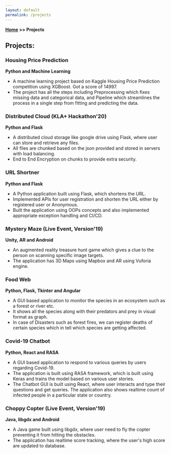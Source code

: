 ```yaml
---
layout: default
permalink: /projects
---
```

**[Home](/) >> Projects**

## Projects:

<div class="card">
  <h3>Housing Price Prediction</h3>
  <p><b>Python and Machine Learning</b></p>
  <ul>
    <li>A machine learning project based on Kaggle Housing Price Prediction competition using XGBoost. Got a score of 14997.</li>
    <li>The project has all the steps including Preprocessing which fixes missing data and categorical data, and Pipeline which streamlines the process in a single step from fitting and predicting the data.</li>
  </ul>
  <a href="https://vaibhavvikas.ml/housing-price-predictor/"><span class="card-link-spanner"></span></a>
</div>

<div class="card">
  <h3>Distributed Cloud (KLA+ Hackathon'20)</h3>
  <p><b>Python and Flask</b></p>
  <ul>
    <li>A distributed cloud storage like google drive using Flask, where user can store and retrieve any files.</li>
    <li>All files are chunked based on the json provided and stored in servers with load balancing.</li>
    <li>End to End Encryption on chunks to provide extra security.</li>
  </ul>
  <a href="https://vaibhavvikas.ml/distributed-cloud"><span class="card-link-spanner"></span></a>
</div>

<div class="card">
  <h3>URL Shortner</h3>
  <p><b>Python and Flask</b></p>
  <ul>
    <li>A Python application built using Flask, which shortens the URL.</li>
    <li>Implemented APIs for user registration and shorten the URL either by registered user or Anonymous.</li>
    <li>Built the application using OOPs concepts and also implemented appropriate exception handling and CI/CD.</li>
  </ul>
  <a href="https://vaibhavvikas.ml/url-shortner"><span class="card-link-spanner"></span></a>
</div>

<div class="card">
  <h3>Mystery Maze (Live Event, Version'19)</h3>
  <p><b>Unity, AR and Android</b></p>
  <ul>
    <li>An augmented reality treasure hunt game which gives a clue to the person on scanning specific image targets.</li>
    <li>The application has 3D Maps using Mapbox and AR using Vuforia engine.</li>
  </ul>
  <a href="https://vaibhavvikas.ml/mystery-maze"><span class="card-link-spanner"></span></a>
</div>

<div class="card">
  <h3>Food Web</h3>
  <p><b>Python, Flask, Tkinter and Angular</b></p>
  <ul>
    <li>A GUI based application to monitor the species in an ecosystem such as a forest or river etc.</li>
    <li>It shows all the species along with their predators and prey in visual format as graph.</li>
    <li>In case of Disasters such as forest fires, we can register deaths of certain species which in tell which species are getting affected.</li>
  </ul>
  <a href="https://vaibhavvikas.ml/food-web"><span class="card-link-spanner"></span></a>
</div>

<div class="card">
  <h3>Covid-19 Chatbot</h3>
  <p><b>Python, React and RASA</b></p>
  <ul>
    <li>A GUI based application to respond to various queries by users regarding Covid-19.</li>
    <li>The application is built using RASA framework, which is built using Keras and trains the model based on various user stories.</li>
    <li>The Chatbot GUI is built using React, where user interacts and type their questions and get queries. The application also shows realtime count of infected people in a particular state or country.</li>
  </ul>
  <a href="https://vaibhavvikas.ml/covid19chatbot"><span class="card-link-spanner"></span></a>
</div>

<div class="card">
  <h3>Choppy Copter (Live Event, Version'19)</h3>
  <p><b>Java, libgdx and Android</b></p>
  <ul>
    <li>A Java game built using libgdx, where user need to fly the copter preventing it from hitting the obstacles.</li>
    <li>The application has realtime score tracking, where the user's high score are updated to database.</li>
  </ul>
  <a href="https://vaibhavvikas.ml/choppy-copter"><span class="card-link-spanner"></span></a>
</div>
